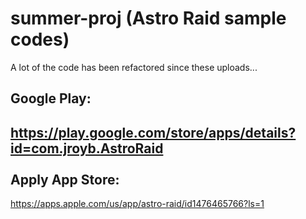 # summer-proj (Astro Raid sample codes)

A lot of the code has been refactored since these uploads...

Google Play:
-
https://play.google.com/store/apps/details?id=com.jroyb.AstroRaid \
\
Apply App Store:
-
https://apps.apple.com/us/app/astro-raid/id1476465766?ls=1
